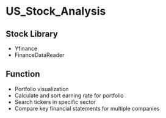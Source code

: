 # US_Stock_Analysis
## Stock Library
- Yfinance
- FinanceDataReader

## Function
- Portfolio visualization
- Calculate and sort earning rate for portfolio
- Search tickers in specific sector
- Compare key financial statements for multiple companies
